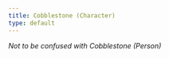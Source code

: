 ```yaml
---
title: Cobblestone (Character)
type: default
---
```


*Not to be confused with <page-link href="/wiki/People/Cobblestone">Cobblestone (Person)</page-link>*